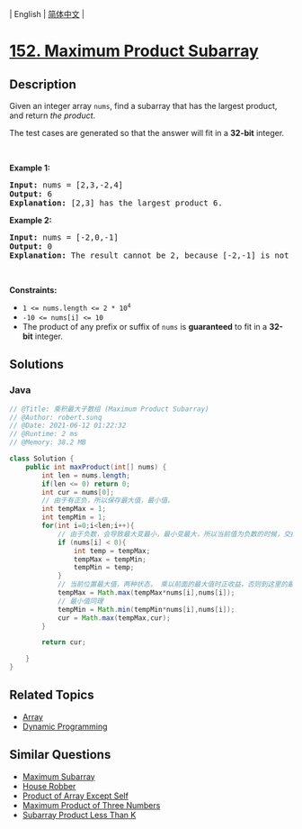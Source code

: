 
| English | [简体中文](README.md) |

# [152. Maximum Product Subarray](https://leetcode.cn//problems/maximum-product-subarray/)

## Description

<p>Given an integer array <code>nums</code>, find a <span data-keyword="subarray-nonempty">subarray</span> that has the largest product, and return <em>the product</em>.</p>

<p>The test cases are generated so that the answer will fit in a <strong>32-bit</strong> integer.</p>

<p>&nbsp;</p>
<p><strong class="example">Example 1:</strong></p>

<pre>
<strong>Input:</strong> nums = [2,3,-2,4]
<strong>Output:</strong> 6
<strong>Explanation:</strong> [2,3] has the largest product 6.
</pre>

<p><strong class="example">Example 2:</strong></p>

<pre>
<strong>Input:</strong> nums = [-2,0,-1]
<strong>Output:</strong> 0
<strong>Explanation:</strong> The result cannot be 2, because [-2,-1] is not a subarray.
</pre>

<p>&nbsp;</p>
<p><strong>Constraints:</strong></p>

<ul>
	<li><code>1 &lt;= nums.length &lt;= 2 * 10<sup>4</sup></code></li>
	<li><code>-10 &lt;= nums[i] &lt;= 10</code></li>
	<li>The product of any prefix or suffix of <code>nums</code> is <strong>guaranteed</strong> to fit in a <strong>32-bit</strong> integer.</li>
</ul>


## Solutions


### Java

```Java
// @Title: 乘积最大子数组 (Maximum Product Subarray)
// @Author: robert.sunq
// @Date: 2021-06-12 01:22:32
// @Runtime: 2 ms
// @Memory: 38.2 MB

class Solution {
    public int maxProduct(int[] nums) {
        int len = nums.length;
        if(len <= 0) return 0;
        int cur = nums[0];
        // 由于有正负，所以保存最大值，最小值。
        int tempMax = 1;
        int tempMin = 1;
        for(int i=0;i<len;i++){
            // 由于负数，会导致最大变最小，最小变最大，所以当前值为负数的时候，交换最大最小
            if (nums[i] < 0){
                int temp = tempMax;
                tempMax = tempMin;
                tempMin = temp;
            }
            // 当前位置最大值，两种状态， 乘以前面的最大值时正收益，否则到这里的最大连续时本身
            tempMax = Math.max(tempMax*nums[i],nums[i]);
            // 最小值同理
            tempMin = Math.min(tempMin*nums[i],nums[i]);
            cur = Math.max(tempMax,cur);
        }

        return cur;

    }
}
```



## Related Topics

- [Array](https://leetcode.cn//tag/array)
- [Dynamic Programming](https://leetcode.cn//tag/dynamic-programming)

## Similar Questions

- [Maximum Subarray](../maximum-subarray/README_EN.md)
- [House Robber](../house-robber/README_EN.md)
- [Product of Array Except Self](../product-of-array-except-self/README_EN.md)
- [Maximum Product of Three Numbers](../maximum-product-of-three-numbers/README_EN.md)
- [Subarray Product Less Than K](../subarray-product-less-than-k/README_EN.md)
